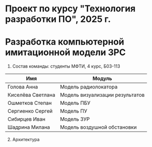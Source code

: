 # Проект по курсу "Технология разработки ПО", 2025 г. 
# Разработка компьютерной имитационной модели ЗРС
1. Состав команды: студенты МФТИ, 4 курс, Б03-113
   
| Имя                  | Модуль                                  |
|----------------------|------------------------------------------|
| Голова Анна          | Модель радиолокатора|
| Киселёва Светлана    | Модель визуализации результатов                    |
| Ошметков Степан      | Модель ПБУ|
| Сергиенко Сергей     | Модель ПУ |
| Сибирцев Иван        | Модель ЗУР     |
| Шадрина Милана       | Модель воздушной обстановки

2. Архитектура
